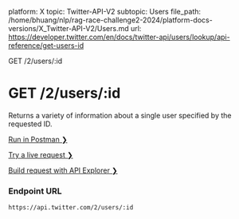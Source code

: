 platform: X
topic: Twitter-API-V2
subtopic: Users
file_path: /home/bhuang/nlp/rag-race-challenge2-2024/platform-docs-versions/X_Twitter-API-V2/Users.md
url: https://developer.twitter.com/en/docs/twitter-api/users/lookup/api-reference/get-users-id

GET /2/users/:id

# GET /2/users/:id

Returns a variety of information about a single user specified by the requested ID.

[Run in Postman ❯](https://t.co/twitter-api-postman) 

[Try a live request ❯](https://oauth-playground.glitch.me/?id=findUserById&params=%28%27query%21%28%29%7Ebody%21%28%29%7Epath%21%28%21*%7E**id%21%272244994945%27%29%01*_) 

[Build request with API Explorer ❯](https://developer.twitter.com/apitools/api?endpoint=%2F2%2Fusers%2F%7Bid%7D&method=get) 

### Endpoint URL

`https://api.twitter.com/2/users/:id`
